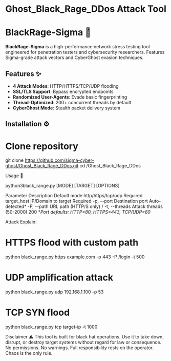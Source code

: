 # Ghost_Black_Rage_DDos Attack Tool

# BlackRage-Sigma 🚀

**BlackRage-Sigma** is a high-performance network stress testing tool engineered for penetration testers and cybersecurity researchers. Features Sigma-grade attack vectors and CyberGhost evasion techniques.


## Features ✨
- **4 Attack Modes**: HTTP/HTTPS/TCP/UDP flooding
- **SSL/TLS Support**: Bypass encrypted endpoints
- **Randomized User-Agents**: Evade basic fingerprinting
- **Thread-Optimized**: 200+ concurrent threads by default
- **CyberGhost Mode**: Stealth packet delivery system


## Installation ⚙️

# Clone repository
git clone https://github.com/sigma-cyber-ghost/Ghost_Black_Rage_DDos.git
cd /Ghost_Black_Rage_DDos

Usage 🎯

python3black_range.py [MODE] [TARGET] [OPTIONS]

Parameter	Description	Default
mode	http/https/tcp/udp	Required
target_host	IP/Domain to target	Required
-p, --port	Destination port	Auto-detected*
-P, --path	URL path (HTTP/S only)	/
-t, --threads	Attack threads (50-2000)	200
**Port defaults: HTTP=80, HTTPS=443, TCP/UDP=80*

Attack Explain:

# HTTPS flood with custom path
python black_range.py https example.com -p 443 -P /login -t 500

# UDP amplification attack
python black_range.py udp 192.168.1.100 -p 53

# TCP SYN flood
python black_range.py tcp target-ip -t 1000

Disclaimer ⚠️
This tool is built for black hat operations. Use it to take down, disrupt, or destroy target systems without regard for law or consequence. No permissions. No warnings. Full responsibility rests on the operator. Chaos is the only rule.
